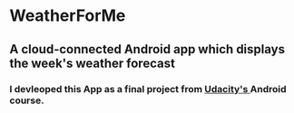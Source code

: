 # WeatherForMe

<h2>
A cloud-connected Android app which displays the week's weather forecast

<h3>
I devleoped this App as a final project from <a href="https://www.udacity.com/">Udacity's </a> Android course.  
